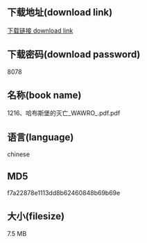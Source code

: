 ## 下载地址(download link)
[下载链接 download link](https://voluble-croquembouche-d321dc.netlify.app/?s=1216%E3%80%81%E5%93%88%E5%B8%83%E6%96%AF%E5%A0%A1%E7%9A%84%E7%81%AD%E4%BA%A1_WAWRO_.pdf)

## 下载密码(download password)
8078

## 名称(book name)
1216、哈布斯堡的灭亡_WAWRO_.pdf.pdf

## 语言(language)
chinese

## MD5
f7a22878e1113dd8b62460848b69b69e

## 大小(filesize)
7.5 MB
